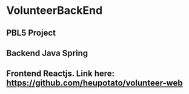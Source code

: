 # VolunteerBackEnd
## PBL5 Project
## Backend Java Spring
## Frontend Reactjs. Link here: https://github.com/heupotato/volunteer-web
